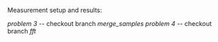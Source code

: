 Measurement setup and results:

*problem 3*  -- checkout branch *merge_samples*
*problem 4*  -- checkout branch *fft*

